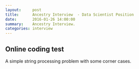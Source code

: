 ```yaml
---
layout:     post
title:      Ancestry Interview  - Data Scientist Position
date:       2016-01-26 14:00:00
summary:    Ancestry Interview.
categories: interview 
---
```



## Online coding test

A simple string processing problem with some corner cases.
